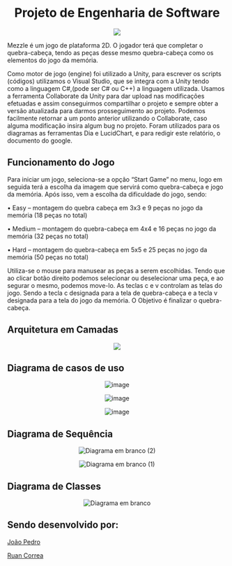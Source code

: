 <div align = "center">
   <h1>Projeto de Engenharia de Software</h1>
   <img src = "https://user-images.githubusercontent.com/47988061/70481044-211fda00-1ac0-11ea-902a-25dd01e7bc7a.png"></img>
</div>


Mezzle é um jogo de plataforma 2D. O jogador terá que completar o quebra-cabeça, tendo as peças desse mesmo quebra-cabeça como os elementos do jogo da memória.

Como motor de jogo (engine) foi utilizado a Unity, para escrever os scripts (códigos) utilizamos o Visual Studio, que se integra com a Unity tendo como a linguagem C#,(pode ser C# ou C++) a linguagem utilizada. Usamos a ferramenta Collaborate da Unity para dar upload nas modificações efetuadas e assim conseguirmos compartilhar o projeto e sempre obter a versão atualizada para darmos prosseguimento ao projeto.
Podemos facilmente retornar a um ponto anterior utilizando o Collaborate, caso alguma modificação insira algum bug no projeto.
Foram utilizados para os diagramas as ferramentas Dia e LucidChart, e para redigir este relatório, o documento do google.

## Funcionamento do Jogo
Para iniciar um jogo, seleciona-se a opção “Start Game” no menu, logo em seguida terá a escolha da imagem que servirá como quebra-cabeça e jogo da memória. Após isso, vem a escolha da dificuldade do jogo, sendo:
 
•	Easy – montagem do quebra cabeça em 3x3 e 9 peças no jogo da memória (18 peças no total)

•	Medium – montagem do quebra-cabeça em 4x4 e 16 peças no jogo da memória (32 peças no total)

•	Hard – montagem do quebra-cabeça em 5x5 e 25 peças no jogo da memória (50 peças no total)


Utiliza-se o mouse para manusear as peças a serem escolhidas. Tendo que ao clicar botão direito podemos selecionar ou deselecionar uma peça, e ao segurar o mesmo, podemos move-lo. As  teclas c e v controlam as telas do jogo. Sendo a tecla c designada para a tela de quebra-cabeça e a tecla v designada para a tela do jogo da memória.
O Objetivo é finalizar o quebra-cabeça.

 
## Arquitetura em Camadas

<div align = "center">
 
<img src = "https://user-images.githubusercontent.com/47988061/73843886-45691000-47fe-11ea-8d6a-c1723ad96d0a.png"></img>

</div>

## Diagrama de casos de uso

<div align = "center">

![image](https://user-images.githubusercontent.com/47988061/73843959-66c9fc00-47fe-11ea-9773-f26cca4e7c44.png)

![image](https://user-images.githubusercontent.com/47988061/73843983-72b5be00-47fe-11ea-8123-701222f45500.png)

![image](https://user-images.githubusercontent.com/47988061/73844014-7f3a1680-47fe-11ea-9694-cd953e2478d1.png)

</div>



## Diagrama de Sequência

<div align = "center">

![Diagrama em branco (2)](https://user-images.githubusercontent.com/47988061/71024273-4e354380-20e3-11ea-8f53-c889db10204d.png)


![Diagrama em branco (1)](https://user-images.githubusercontent.com/47988061/73780506-5a499300-476d-11ea-9085-d6a4cec72e69.png)

</div>


## Diagrama de Classes

<div align = "center">

![Diagrama em branco](https://user-images.githubusercontent.com/47988061/73780332-0ccd2600-476d-11ea-89eb-53696052fb1f.png)

</div>

## Sendo desenvolvido por: 

  [João Pedro](https://github.com/joaopedrobritot)

  [Ruan Correa](https://github.com/ruancorrea)
